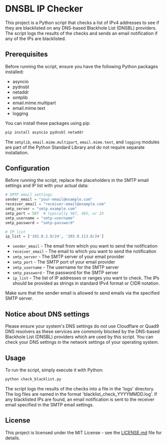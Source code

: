# DNSBL IP Checker

This project is a Python script that checks a list of IPv4 addresses to see if they are blacklisted on any DNS-based Blackhole List (DNSBL) providers. The script logs the results of the checks and sends an email notification if any of the IPs are blacklisted.

## Prerequisites

Before running the script, ensure you have the following Python packages installed:

- asyncio
- pydnsbl
- netaddr
- smtplib
- email.mime.multipart
- email.mime.text
- logging

You can install these packages using pip:

```bash
pip install asyncio pydnsbl netaddr
```

The `smtplib`, `email.mime.multipart`, `email.mime.text`, and `logging` modules are part of the Python Standard Library and do not require separate installation.

## Configuration

Before running the script, replace the placeholders in the SMTP email settings and IP list with your actual data:

```python
# SMTP email settings
sender_email = "your-email@example.com"
receiver_email = "receiver-email@example.com"
smtp_server = "smtp.example.com"
smtp_port = 587  # typically 587, 465, or 25
smtp_username = "smtp-username"
smtp_password = "smtp-password"

# IP list
ip_list = ['192.0.2.0/24', '203.0.113.0/24']
```

- `sender_email` - The email from which you want to send the notification
- `receiver_email` - The email to which you want to send the notification
- `smtp_server` - The SMTP server of your email provider
- `smtp_port` - The SMTP port of your email provider
- `smtp_username` - The username for the SMTP server
- `smtp_password` - The password for the SMTP server
- `ip_list` - The list of IP addresses or ranges you want to check. The IPs should be provided as strings in standard IPv4 format or CIDR notation.

Make sure that the sender email is allowed to send emails via the specified SMTP server.

## Notice about DNS settings

Please ensure your system's DNS settings do not use Cloudflare or Quad9 DNS resolvers as these services are commonly blocked by the DNS-based Blackhole List (DNSBL) providers which are used by this script. You can check your DNS settings in the network settings of your operating system.

## Usage

To run the script, simply execute it with Python:

```bash
python check_blacklist.py
```

The script logs the results of the checks into a file in the 'logs' directory. The log files are named in the format 'blacklist_check_YYYYMMDD.log'. If any blacklisted IPs are found, an email notification is sent to the receiver email specified in the SMTP email settings.

## License

This project is licensed under the MIT License - see the [LICENSE.md](LICENSE.md) file for details.
